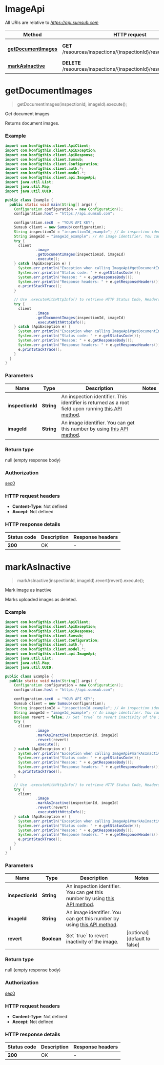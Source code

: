 # ImageApi

All URIs are relative to *https://api.sumsub.com*

| Method | HTTP request | Description |
|------------- | ------------- | -------------|
| [**getDocumentImages**](ImageApi.md#getDocumentImages) | **GET** /resources/inspections/{inspectionId}/resources/{imageId} | Get document images |
| [**markAsInactive**](ImageApi.md#markAsInactive) | **DELETE** /resources/inspections/{inspectionId}/resources/{imageId} | Mark image as inactive |


<a name="getDocumentImages"></a>
# **getDocumentImages**
> getDocumentImages(inspectionId, imageId).execute();

Get document images

Returns document images.

### Example
```java
import com.konfigthis.client.ApiClient;
import com.konfigthis.client.ApiException;
import com.konfigthis.client.ApiResponse;
import com.konfigthis.client.Sumsub;
import com.konfigthis.client.Configuration;
import com.konfigthis.client.auth.*;
import com.konfigthis.client.model.*;
import com.konfigthis.client.api.ImageApi;
import java.util.List;
import java.util.Map;
import java.util.UUID;

public class Example {
  public static void main(String[] args) {
    Configuration configuration = new Configuration();
    configuration.host = "https://api.sumsub.com";
    
    configuration.sec0  = "YOUR API KEY";
    Sumsub client = new Sumsub(configuration);
    String inspectionId = "inspectionId_example"; // An inspection identifier. This identifier is returned as a root field upon running [this API method](ref:get-applicant-data).
    String imageId = "imageId_example"; // An image identifier. You can get this number by using [this API method](ref:get-applicant-verification-steps-status).
    try {
      client
              .image
              .getDocumentImages(inspectionId, imageId)
              .execute();
    } catch (ApiException e) {
      System.err.println("Exception when calling ImageApi#getDocumentImages");
      System.err.println("Status code: " + e.getStatusCode());
      System.err.println("Reason: " + e.getResponseBody());
      System.err.println("Response headers: " + e.getResponseHeaders());
      e.printStackTrace();
    }

    // Use .executeWithHttpInfo() to retrieve HTTP Status Code, Headers and Request
    try {
      client
              .image
              .getDocumentImages(inspectionId, imageId)
              .executeWithHttpInfo();
    } catch (ApiException e) {
      System.err.println("Exception when calling ImageApi#getDocumentImages");
      System.err.println("Status code: " + e.getStatusCode());
      System.err.println("Reason: " + e.getResponseBody());
      System.err.println("Response headers: " + e.getResponseHeaders());
      e.printStackTrace();
    }
  }
}

```

### Parameters

| Name | Type | Description  | Notes |
|------------- | ------------- | ------------- | -------------|
| **inspectionId** | **String**| An inspection identifier. This identifier is returned as a root field upon running [this API method](ref:get-applicant-data). | |
| **imageId** | **String**| An image identifier. You can get this number by using [this API method](ref:get-applicant-verification-steps-status). | |

### Return type

null (empty response body)

### Authorization

[sec0](../README.md#sec0)

### HTTP request headers

 - **Content-Type**: Not defined
 - **Accept**: Not defined

### HTTP response details
| Status code | Description | Response headers |
|-------------|-------------|------------------|
| **200** | OK |  -  |

<a name="markAsInactive"></a>
# **markAsInactive**
> markAsInactive(inspectionId, imageId).revert(revert).execute();

Mark image as inactive

Marks uploaded images as deleted.

### Example
```java
import com.konfigthis.client.ApiClient;
import com.konfigthis.client.ApiException;
import com.konfigthis.client.ApiResponse;
import com.konfigthis.client.Sumsub;
import com.konfigthis.client.Configuration;
import com.konfigthis.client.auth.*;
import com.konfigthis.client.model.*;
import com.konfigthis.client.api.ImageApi;
import java.util.List;
import java.util.Map;
import java.util.UUID;

public class Example {
  public static void main(String[] args) {
    Configuration configuration = new Configuration();
    configuration.host = "https://api.sumsub.com";
    
    configuration.sec0  = "YOUR API KEY";
    Sumsub client = new Sumsub(configuration);
    String inspectionId = "inspectionId_example"; // An inspection identifier. You can get this number by using [this API method](ref:get-applicant-data).
    String imageId = "imageId_example"; // An image identifier. You can get this number by using [this API method](ref:get-applicant-verification-steps-status).
    Boolean revert = false; // Set `true` to revert inactivity of the image.
    try {
      client
              .image
              .markAsInactive(inspectionId, imageId)
              .revert(revert)
              .execute();
    } catch (ApiException e) {
      System.err.println("Exception when calling ImageApi#markAsInactive");
      System.err.println("Status code: " + e.getStatusCode());
      System.err.println("Reason: " + e.getResponseBody());
      System.err.println("Response headers: " + e.getResponseHeaders());
      e.printStackTrace();
    }

    // Use .executeWithHttpInfo() to retrieve HTTP Status Code, Headers and Request
    try {
      client
              .image
              .markAsInactive(inspectionId, imageId)
              .revert(revert)
              .executeWithHttpInfo();
    } catch (ApiException e) {
      System.err.println("Exception when calling ImageApi#markAsInactive");
      System.err.println("Status code: " + e.getStatusCode());
      System.err.println("Reason: " + e.getResponseBody());
      System.err.println("Response headers: " + e.getResponseHeaders());
      e.printStackTrace();
    }
  }
}

```

### Parameters

| Name | Type | Description  | Notes |
|------------- | ------------- | ------------- | -------------|
| **inspectionId** | **String**| An inspection identifier. You can get this number by using [this API method](ref:get-applicant-data). | |
| **imageId** | **String**| An image identifier. You can get this number by using [this API method](ref:get-applicant-verification-steps-status). | |
| **revert** | **Boolean**| Set &#x60;true&#x60; to revert inactivity of the image. | [optional] [default to false] |

### Return type

null (empty response body)

### Authorization

[sec0](../README.md#sec0)

### HTTP request headers

 - **Content-Type**: Not defined
 - **Accept**: Not defined

### HTTP response details
| Status code | Description | Response headers |
|-------------|-------------|------------------|
| **200** | OK |  -  |

